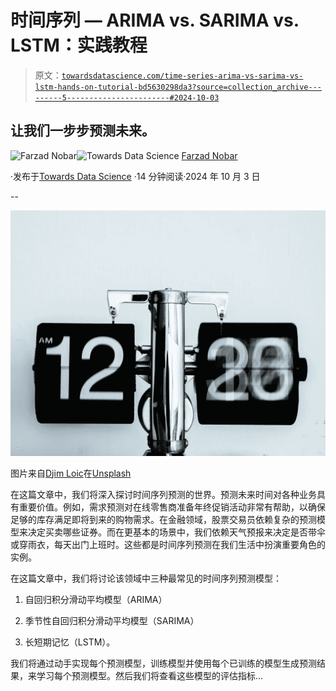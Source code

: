 # 时间序列 — ARIMA vs. SARIMA vs. LSTM：实践教程

> 原文：[`towardsdatascience.com/time-series-arima-vs-sarima-vs-lstm-hands-on-tutorial-bd5630298da3?source=collection_archive---------5-----------------------#2024-10-03`](https://towardsdatascience.com/time-series-arima-vs-sarima-vs-lstm-hands-on-tutorial-bd5630298da3?source=collection_archive---------5-----------------------#2024-10-03)

## 让我们一步步预测未来。

[](https://medium.com/@fmnobar?source=post_page---byline--bd5630298da3--------------------------------)![Farzad Nobar](https://medium.com/@fmnobar?source=post_page---byline--bd5630298da3--------------------------------)[](https://towardsdatascience.com/?source=post_page---byline--bd5630298da3--------------------------------)![Towards Data Science](https://towardsdatascience.com/?source=post_page---byline--bd5630298da3--------------------------------) [Farzad Nobar](https://medium.com/@fmnobar?source=post_page---byline--bd5630298da3--------------------------------)

·发布于[Towards Data Science](https://towardsdatascience.com/?source=post_page---byline--bd5630298da3--------------------------------) ·14 分钟阅读·2024 年 10 月 3 日

--

![](img/dc5baac7ed9ed6903a0138beeb84101b.png)

图片来自[Djim Loic](https://unsplash.com/@loic?utm_content=creditCopyText&utm_medium=referral&utm_source=unsplash)在[Unsplash](https://unsplash.com/photos/analog-clock-at-12-am-ft0-Xu4nTvA?utm_content=creditCopyText&utm_medium=referral&utm_source=unsplash)

在这篇文章中，我们将深入探讨时间序列预测的世界。预测未来时间对各种业务具有重要价值。例如，需求预测对在线零售商准备年终促销活动非常有帮助，以确保足够的库存满足即将到来的购物需求。在金融领域，股票交易员依赖复杂的预测模型来决定买卖哪些证券。而在更基本的场景中，我们依赖天气预报来决定是否带伞或穿雨衣，每天出门上班时。这些都是时间序列预测在我们生活中扮演重要角色的实例。

在这篇文章中，我们将讨论该领域中三种最常见的时间序列预测模型：

1.  自回归积分滑动平均模型（ARIMA）

1.  季节性自回归积分滑动平均模型（SARIMA）

1.  长短期记忆（LSTM）。

我们将通过动手实现每个预测模型，训练模型并使用每个已训练的模型生成预测结果，来学习每个预测模型。然后我们将查看这些模型的评估指标...
